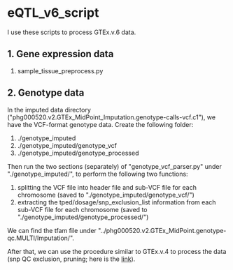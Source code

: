 # eQTL_v6_script

I use these scripts to process GTEx.v.6 data.


## 1. Gene expression data

1. sample\_tissue\_preprocess.py

## 2. Genotype data

In the imputed data directory ("phg000520.v2.GTEx\_MidPoint\_Imputation.genotype-calls-vcf.c1"), we have the VCF-format genotype data. Create the following folder:

1. ./genotype\_imputed
2. ./genotype\_imputed/genotype\_vcf
3. ./genotype\_imputed/genotype\_processed

Then run the two sections (separately) of "genotype\_vcf\_parser.py" under "./genotype\_imputed/", to perform the following two functions:

1. splitting the VCF file into header file and sub-VCF file for each chromosome (saved to "./genotype\_imputed/genotype\_vcf/")
2. extracting the tped/dosage/snp\_exclusion\_list information from each sub-VCF file for each chromosome (saved to "./genotype\_imputed/genotype\_processed/")

We can find the tfam file under "../phg000520.v2.GTEx\_MidPoint.genotype-qc.MULTI/Imputation/".

After that, we can use the procedure similar to GTEx.v.4 to process the data (snp QC exclusion, pruning; here is the [link](https://github.com/morrisyoung/eQTL_v4_script#5-the-pipeline-for-genotype-qc-and-ld-pruning)).

